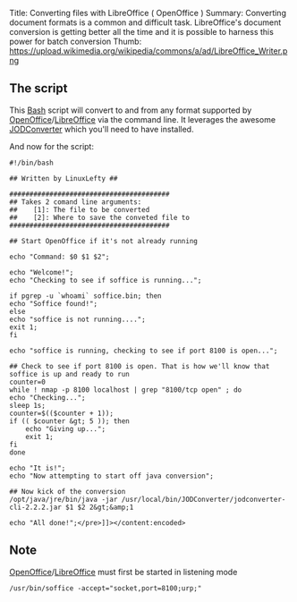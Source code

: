Title: Converting files with LibreOffice ( OpenOffice )
Summary: Converting document formats is a common and difficult task. LibreOffice's document conversion is getting better all the time and it is possible to harness this power for batch conversion
Thumb: https://upload.wikimedia.org/wikipedia/commons/a/ad/LibreOffice_Writer.png

The script
-----------

This [Bash](tag:Bash) script will convert to and from any format supported by [OpenOffice](tag:OpenOffice)/[LibreOffice](tag:LibreOffice) via the command line. It leverages the awesome [JODConverter](http://www.artofsolving.com/opensource/jodconverter) which you'll need to have installed.

And now for the script:

    #!/bin/bash
    
    ## Written by LinuxLefty ##
    
    ########################################
    ## Takes 2 comand line arguments:
    ##    [1]: The file to be converted
    ##    [2]: Where to save the conveted file to
    ########################################
    
    ## Start OpenOffice if it's not already running
    
    echo "Command: $0 $1 $2";

    echo "Welcome!";
    echo "Checking to see if soffice is running...";

    if pgrep -u `whoami` soffice.bin; then
    echo "Soffice found!";
    else
    echo "soffice is not running....";
    exit 1;
    fi
    
    echo "soffice is running, checking to see if port 8100 is open...";
    
    ## Check to see if port 8100 is open. That is how we'll know that soffice is up and ready to run
    counter=0
    while ! nmap -p 8100 localhost | grep "8100/tcp open" ; do
    echo "Checking...";
    sleep 1s;
    counter=$(($counter + 1));
    if (( $counter &gt; 5 )); then
        echo "Giving up...";
        exit 1;
    fi
    done
    
    echo "It is!";
    echo "Now attempting to start off java conversion";
    
    ## Now kick of the conversion
    /opt/java/jre/bin/java -jar /usr/local/bin/JODConverter/jodconverter-cli-2.2.2.jar $1 $2 2&gt;&amp;1
    
    echo "All done!";</pre>]]></content:encoded>


Note
----

[OpenOffice](tag:OpenOffice)/[LibreOffice](tag:LibreOffice) must first be started in listening mode <!-- this would be a great place for a sidenote! -->

    /usr/bin/soffice -accept="socket,port=8100;urp;"

